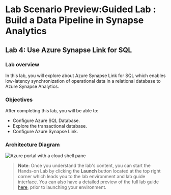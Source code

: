 # Lab Scenario Preview:Guided Lab : Build a Data Pipeline in Synapse Analytics

## Lab 4: Use Azure Synapse Link for SQL

### Lab overview

In this lab, you will explore about Azure Synapse Link for SQL which enables low-latency synchronization of operational data in a relational database to Azure Synapse Analytics.


### Objectives
  
After completing this lab, you will be able to:

- Configure Azure SQL Database.
- Explore the transactional database.
- Configure Azure Synapse Link.

### Architecture Diagram

   ![Azure portal with a cloud shell pane](./media/lab15.png)

>**Note**: Once you understand the lab's content, you can start the Hands-on Lab by clicking the **Launch** button located at the top right corner which leads you to the lab environment and lab guide interface. You can also have a detailed preview of the full lab guide [here](https://experience.cloudlabs.ai/#/labguidepreview/c08415e8-c4b9-4e74-ad1b-80aa629d4d61), prior to launching your environment.
